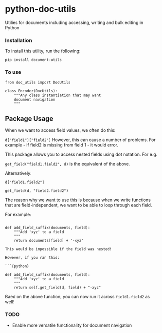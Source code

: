 # python-doc-utils
Utilies for documents including accessing, writing and bulk editing in Python

### Installation 

To install this utility, run the following: 

```
pip install document-utils
```

### To use

```{python}
from doc_utils import DocUtils

class Encoder(DocUtils):
    """Any class instantiation that may want
    document navigation
    """
```

## Package Usage 

When we want to access field values, we often do this:

`d["field1"]["field2"]`
However, this can cause a number of problems. 
For example - if field2 is missing from field 1 - it would error. 

This package allows you to access nested fields using dot notation. For e.g. 

`get_field("field1.field2", d)` is the equivalent of the above.

Alternatively: 

`d["field1.field2"]`

`get_field(d, "field2.field2")`

The reason why we want to use this is because when we write functions 
that are field-independent, we want to be able to loop through each field. 

For example: 

```{python}

def add_field_suffix(documents, field):
    """Add 'xyz' to a field
    """
    return documents[field] + '-xyz'

This would be impossible if the field was nested!

However, if you ran this: 

```{python}

def add_field_suffix(documents, field):
    """Add 'xyz' to a field 
    """
    return self.get_field(d, field) + "-xyz"
```

Baed on the above function, you can now run it across `field1.field2` as well!


### TODO

- Enable more versatile functionality for document navigation
